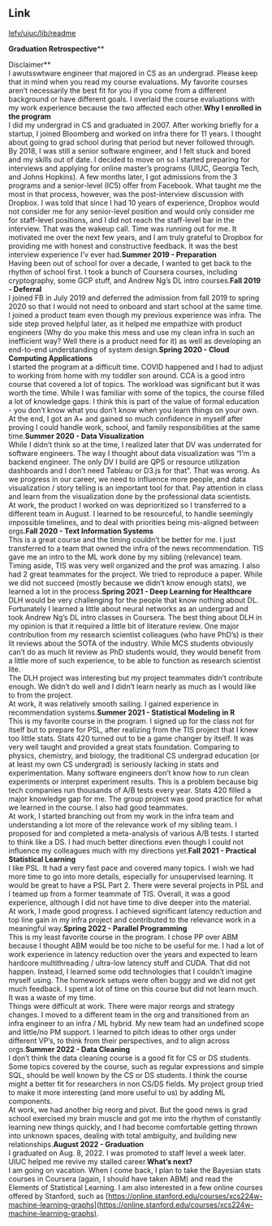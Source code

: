## Link

[lefv/uiuc/lib/readme](lefv/uiuc/lib/readme.md) 

**Graduation Retrospective****

Disclaimer**  
I awutsswtware engineer that majored in CS as an undergrad. Please keep that in mind when you read my course evaluations. My favorite courses aren’t necessarily the best fit for you if you come from a different background or have different goals. I overlaid the course evaluations with my work experience because the two affected each other.**Why I enrolled in the program**  
I did my undergrad in CS and graduated in 2007. After working briefly for a startup, I joined Bloomberg and worked on infra there for 11 years. I thought about going to grad school during that period but never followed through. By 2018, I was still a senior software engineer, and I felt stuck and bored and my skills out of date. I decided to move on so I started preparing for interviews and applying for online master’s programs (UIUC, Georgia Tech, and Johns Hopkins). A few months later, I got admissions from the 3 programs and a senior-level (IC5) offer from Facebook. What taught me the most in that process, however, was the post-interview discussion with Dropbox. I was told that since I had 10 years of experience, Dropbox would not consider me for any senior-level position and would only consider me for staff-level positions, and I did not reach the staff-level bar in the interview. That was the wakeup call. Time was running out for me. It motivated me over the next few years, and I am truly grateful to Dropbox for providing me with honest and constructive feedback. It was the best interview experience I’v ever had.**Summer 2019 - Preparation**  
Having been out of school for over a decade, I wanted to get back to the rhythm of school first. I took a bunch of Coursera courses, including cryptography, some GCP stuff, and Andrew Ng’s DL intro courses.**Fall 2019 - Deferral**  
I joined FB in July 2019 and deferred the admission from fall 2019 to spring 2020 so that I would not need to onboard and start school at the same time. I joined a product team even though my previous experience was infra. The side step proved helpful later, as it helped me empathize with product engineers (Why do you make this mess and use my clean infra in such an inefficient way? Well there is a product need for it) as well as developing an end-to-end understanding of system design.**Spring 2020 - Cloud Computing Applications**  
I started the program at a difficult time. COVID happened and I had to adjust to working from home with my toddler son around. CCA is a good intro course that covered a lot of topics. The workload was significant but it was worth the time. While I was familiar with some of the topics, the course filled a lot of knowledge gaps. I think this is part of the value of formal education - you don’t know what you don’t know when you learn things on your own. At the end, I got an A+ and gained so much confidence in myself after proving I could handle work, school, and family responsibilities at the same time.**Summer 2020 - Data Visualization**  
While I didn’t think so at the time, I realized later that DV was underrated for software engineers. The way I thought about data visualization was “I’m a backend engineer. The only DV I build are QPS or resource utilization dashboards and I don’t need Tableau or D3.js for that”. That was wrong. As we progress in our career, we need to influence more people, and data visualization / story telling is an important tool for that. Pay attention in class and learn from the visualization done by the professional data scientists.  
At work, the product I worked on was deprioritized so I transferred to a different team in August. I learned to be resourceful, to handle seemingly impossible timelines, and to deal with priorities being mis-aligned between orgs.**Fall 2020 - Text Information Systems**  
This is a great course and the timing couldn’t be better for me. I just transferred to a team that owned the infra of the news recommendation. TIS gave me an intro to the ML work done by my sibling (relevance) team. Timing aside, TIS was very well organized and the prof was amazing. I also had 2 great teammates for the project. We tried to reproduce a paper. While we did not succeed (mostly because we didn’t know enough stats), we learned a lot in the process.**Spring 2021 - Deep Learning for Healthcare**  
DLH would be very challenging for the people that know nothing about DL. Fortunately I learned a little about neural networks as an undergrad and took Andrew Ng’s DL intro classes in Coursera. The best thing about DLH in my opinion is that it required a little bit of literature review. One major contribution from my research scientist colleagues (who have PhD’s) is their lit reviews about the SOTA of the industry. While MCS students obviously can’t do as much lit review as PhD students would, they would benefit from a little more of such experience, to be able to function as research scientist lite.  
The DLH project was interesting but my project teammates didn’t contribute enough. We didn’t do well and I didn’t learn nearly as much as I would like to from the project.  
At work, it was relatively smooth sailing. I gained experience in recommendation systems.**Summer 2021 - Statistical Modeling in R**  
This is my favorite course in the program. I signed up for the class not for itself but to prepare for PSL, after realizing from the TIS project that I knew too little stats. Stats 420 turned out to be a game changer by itself. It was very well taught and provided a great stats foundation. Comparing to physics, chemistry, and biology, the traditional CS undergrad education (or at least my own CS undergrad) is seriously lacking in stats and experimentation. Many software engineers don’t know how to run clean experiments or interpret experiment results. This is a problem because big tech companies run thousands of A/B tests every year. Stats 420 filled a major knowledge gap for me. The group project was good practice for what we learned in the course. I also had good teammates.  
At work, I started branching out from my work in the infra team and understanding a lot more of the relevance work of my sibling team. I proposed for and completed a meta-analysis of various A/B tests. I started to think like a DS. I had much better directions even though I could not influence my colleagues much with my directions yet.**Fall 2021 - Practical Statistical Learning**  
I like PSL. It had a very fast pace and covered many topics. I wish we had more time to go into more details, especially for unsupervised learning. It would be great to have a PSL Part 2. There were several projects in PSL and I teamed up from a former teammate of TIS. Overall, it was a good experience, although I did not have time to dive deeper into the material.  
At work, I made good progress. I achieved significant latency reduction and top line gain in my infra project and contributed to the relevance work in a meaningful way.**Spring 2022 - Parallel Programming**  
This is my least favorite course in the program. I chose PP over ABM because I thought ABM would be too niche to be useful for me. I had a lot of work experience in latency reduction over the years and expected to learn hardcore multithreading / ultra-low latency stuff and CUDA. That did not happen. Instead, I learned some odd technologies that I couldn’t imagine myself using. The homework setups were often buggy and we did not get much feedback. I spent a lot of time on this course but did not learn much. It was a waste of my time.  
Things were difficult at work. There were major reorgs and strategy changes. I moved to a different team in the org and transitioned from an infra engineer to an infra / ML hybrid. My new team had an undefined scope and little/no PM support. I learned to pitch ideas to other orgs under different VP’s, to think from their perspectives, and to align across orgs.**Summer 2022 - Data Cleaning**  
I don’t think the data cleaning course is a good fit for CS or DS students. Some topics covered by the course, such as regular expressions and simple SQL, should be well known by the CS or DS students. I think the course might a better fit for researchers in non CS/DS fields. My project group tried to make it more interesting (and more useful to us) by adding ML components.  
At work, we had another big reorg and pivot. But the good news is grad school exercised my brain muscle and got me into the rhythm of constantly learning new things quickly, and I had become comfortable getting thrown into unknown spaces, dealing with total ambiguity, and building new relationships.**August 2022 - Graduation**  
I graduated on Aug. 8, 2022. I was promoted to staff level a week later. UIUC helped me revive my stalled career.**What’s next?**  
I am going on vacation. When I come back, I plan to take the Bayesian stats courses in Coursera (again, I should have taken ABM) and read the Elements of Statistical Learning. I am also interested in a few online courses offered by Stanford, such as [https://online.stanford.edu/courses/xcs224w-machine-learning-graphs](https://online.stanford.edu/courses/xcs224w-machine-learning-graphs).